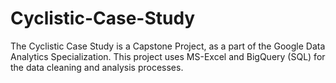 # Cyclistic-Case-Study

The Cyclistic Case Study is a Capstone Project, as a part of the Google Data Analytics Specialization. 
This project uses MS-Excel and BigQuery (SQL) for the data cleaning and analysis processes. 
